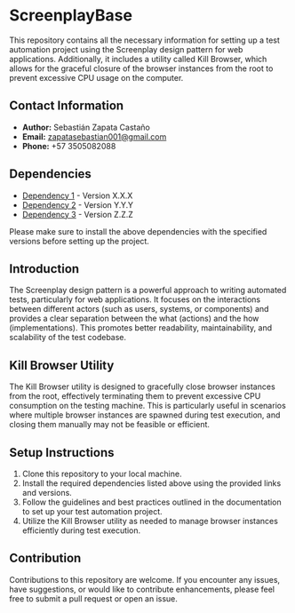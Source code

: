 # ScreenplayBase

This repository contains all the necessary information for setting up a test automation project using the Screenplay design pattern for web applications. Additionally, it includes a utility called Kill Browser, which allows for the graceful closure of the browser instances from the root to prevent excessive CPU usage on the computer.

## Contact Information

- **Author:** Sebastián Zapata Castaño
- **Email:** zapatasebastian001@gmail.com
- **Phone:** +57 3505082088

## Dependencies

- [Dependency 1](link/to/dependency1) - Version X.X.X
- [Dependency 2](link/to/dependency2) - Version Y.Y.Y
- [Dependency 3](link/to/dependency3) - Version Z.Z.Z

Please make sure to install the above dependencies with the specified versions before setting up the project.

## Introduction

The Screenplay design pattern is a powerful approach to writing automated tests, particularly for web applications. It focuses on the interactions between different actors (such as users, systems, or components) and provides a clear separation between the what (actions) and the how (implementations). This promotes better readability, maintainability, and scalability of the test codebase.

## Kill Browser Utility

The Kill Browser utility is designed to gracefully close browser instances from the root, effectively terminating them to prevent excessive CPU consumption on the testing machine. This is particularly useful in scenarios where multiple browser instances are spawned during test execution, and closing them manually may not be feasible or efficient.

## Setup Instructions

1. Clone this repository to your local machine.
2. Install the required dependencies listed above using the provided links and versions.
3. Follow the guidelines and best practices outlined in the documentation to set up your test automation project.
4. Utilize the Kill Browser utility as needed to manage browser instances efficiently during test execution.

## Contribution

Contributions to this repository are welcome. If you encounter any issues, have suggestions, or would like to contribute enhancements, please feel free to submit a pull request or open an issue.
